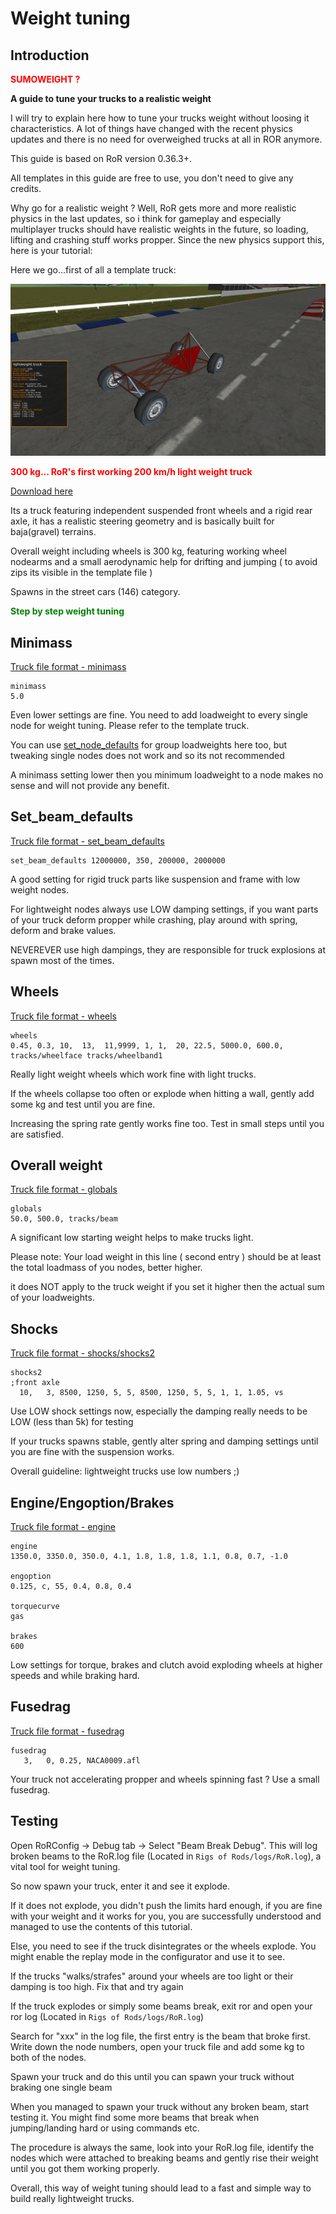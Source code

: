 Weight tuning
============


## Introduction

<b><font color="red">SUMOWEIGHT ?</font></b> 

**A guide to tune your trucks to a realistic weight**

I will try to explain here how to tune your trucks weight without loosing it characteristics.
A lot of things have changed with the recent physics updates and there is no need for overweighed trucks at all in ROR anymore.


This guide is based on RoR version 0.36.3+.


All templates in this guide are free to use, you don't need to give any credits.

Why go for a realistic weight ? Well, RoR gets more and more realistic physics in the last updates, so i think for gameplay and especially multiplayer trucks should have realistic weights in the future, so loading, lifting and crashing stuff works propper.
Since the new physics support this, here is your tutorial:

Here we go...first of all a template truck:

![Lightweight-truck](../images/lightweight-truck.png)

<b><font color="red">300 kg... RoR's first working 200 km/h light weight truck</font></b> 

[Download here](../download/lightweight.truck)

Its a truck featuring independent suspended front wheels and a rigid rear axle, it has a realistic steering geometry and is basically built for baja(gravel) terrains.

Overall weight including wheels is 300 kg, featuring working wheel nodearms and a small aerodynamic help for drifting and jumping ( to avoid zips its visible in the template file )

Spawns in the street cars (146) category.


<b><font color="green">Step by step weight tuning</font></b>

## Minimass

[Truck file format - minimass](http://docs.rigsofrods.org/vehicle-creation/fileformat-truck/#minimass)

```
minimass
5.0
```

Even lower settings are fine. You need to add loadweight to every single node for weight tuning. Please refer to the template truck.

You can use [set_node_defaults](http://docs.rigsofrods.org/vehicle-creation/fileformat-truck/#set_node_defaults) for group loadweights here too, but tweaking single nodes does not work and so its not recommended

A minimass setting lower then you minimum loadweight to a node makes no sense and will not provide any benefit.

## Set_beam_defaults

[Truck file format - set_beam_defaults](http://docs.rigsofrods.org/vehicle-creation/fileformat-truck/#set_beam_defaults)

```
set_beam_defaults 12000000, 350, 200000, 2000000
```

A  good setting for rigid truck parts like suspension and frame with low weight nodes.

For lightweight nodes always use LOW damping settings, if you want parts of your truck deform propper while crashing, play around with spring, deform and brake values.

NEVEREVER use high dampings, they are responsible for truck explosions at spawn most of the times.

## Wheels

[Truck file format - wheels](http://docs.rigsofrods.org/vehicle-creation/fileformat-truck/#wheels)

```
wheels
0.45, 0.3, 10,  13,  11,9999, 1, 1,  20, 22.5, 5000.0, 600.0, tracks/wheelface tracks/wheelband1
```

Really light weight wheels which work fine with light trucks. 

If the wheels collapse too often or explode when hitting a wall, gently add some kg and test until you are fine. 

Increasing the spring rate gently works fine too. Test in small steps until you are satisfied.

## Overall weight

[Truck file format - globals](http://docs.rigsofrods.org/vehicle-creation/fileformat-truck/#globals)

```
globals
50.0, 500.0, tracks/beam
```

A significant low starting weight helps to make trucks light.

Please note: Your load weight in this line ( second entry ) should be at least the total loadmass of you nodes, better higher. 

it does NOT apply to the truck weight if you set it higher then the actual sum of your loadweights.

## Shocks

[Truck file format - shocks/shocks2](http://docs.rigsofrods.org/vehicle-creation/fileformat-truck/#shocks)

```
shocks2
;front axle
  10,   3, 8500, 1250, 5, 5, 8500, 1250, 5, 5, 1, 1, 1.05, vs
```

Use LOW shock settings now, especially the damping really needs to be LOW (less than 5k) for testing


If your trucks spawns stable, gently alter spring and damping settings until you are fine with the suspension works.

Overall guideline: lightweight trucks use low numbers ;)

## Engine/Engoption/Brakes

[Truck file format - engine](http://docs.rigsofrods.org/vehicle-creation/fileformat-truck/#engine)

```
engine
1350.0, 3350.0, 350.0, 4.1, 1.8, 1.8, 1.8, 1.1, 0.8, 0.7, -1.0

engoption
0.125, c, 55, 0.4, 0.8, 0.4

torquecurve
gas

brakes
600
```

Low settings for torque, brakes and clutch avoid exploding wheels at higher speeds and while braking hard.

## Fusedrag

[Truck file format - fusedrag](http://docs.rigsofrods.org/vehicle-creation/fileformat-truck/#fusedrag)

```
fusedrag
   3,   0, 0.25, NACA0009.afl
```

Your truck not accelerating propper and wheels spinning fast ? Use a small fusedrag.

## Testing

Open RoRConfig -> Debug tab -> Select "Beam Break Debug". This will log broken beams to the RoR.log file (Located in `Rigs of Rods/logs/RoR.log`), a vital tool for weight tuning.

So now spawn your truck, enter it and see it explode.

If it does not explode, you didn't push the limits hard enough, if you are fine with your weight and it works for you, you are successfully understood and managed to use the contents of this tutorial.

Else, you need to see if the truck disintegrates or the wheels explode. You might enable the replay mode in the configurator and use it to see.

If the trucks "walks/strafes" around your wheels are too light or their damping is too high. Fix that and try again

If the truck explodes or simply some beams break, exit ror and open your ror log (Located in `Rigs of Rods/logs/RoR.log`)

Search for "xxx" in the log file, the first entry is the beam that broke first. Write down the node numbers, open your truck file and add some kg to both of the nodes.

Spawn your truck and do this until you can spawn your truck without braking one single beam

When you managed to spawn your truck without any broken beam, start testing it. You might find some more beams that break when jumping/landing hard or using commands etc.

The procedure is always the same, look into your RoR.log file, identify the nodes which were attached to breaking beams and gently rise their weight until you got them working properly.

Overall, this way of weight tuning should lead to a fast and simple way to build really lightweight trucks.